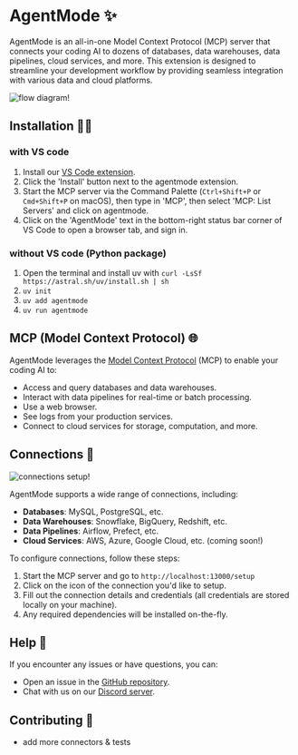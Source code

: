 # AgentMode ✨

AgentMode is an all-in-one Model Context Protocol (MCP) server that connects your coding AI to dozens of databases, data warehouses, data pipelines, cloud services, and more. This extension is designed to streamline your development workflow by providing seamless integration with various data and cloud platforms.

![flow diagram!](https://cdn.hashnode.com/res/hashnode/image/upload/v1746248830909/723435d9-255c-43a2-a2a2-1691a161e45f.webp "AgentMode flow diagram")

## Installation 👨‍💻

### with VS code
1. Install our [VS Code extension](https://marketplace.visualstudio.com/items?itemName=agentmode.agentmode).
2. Click the 'Install' button next to the agentmode extension.
3. Start the MCP server via the Command Palette (`Ctrl+Shift+P` or `Cmd+Shift+P` on macOS), then type in 'MCP', then select 'MCP: List Servers' and click on agentmode.
4. Click on the 'AgentMode' text in the bottom-right status bar corner of VS Code to open a browser tab, and sign in.

### without VS code (Python package)
1. Open the terminal and install uv with `curl -LsSf https://astral.sh/uv/install.sh | sh`
2. `uv init`
3. `uv add agentmode`
4. `uv run agentmode`

## MCP (Model Context Protocol) 🌐

AgentMode leverages the [Model Context Protocol](https://modelcontextprotocol.io) (MCP) to enable your coding AI to:
- Access and query databases and data warehouses.
- Interact with data pipelines for real-time or batch processing.
- Use a web browser.
- See logs from your production services.
- Connect to cloud services for storage, computation, and more.

## Connections 🔌

![connections setup!](https://cdn.hashnode.com/res/hashnode/image/upload/v1746249095886/cf437270-7eb4-4e5a-ac19-7165cdcd2eeb.png?auto=compress,format&format=webp "AgentMode connections")

AgentMode supports a wide range of connections, including:
- **Databases**: MySQL, PostgreSQL, etc.
- **Data Warehouses**: Snowflake, BigQuery, Redshift, etc.
- **Data Pipelines**: Airflow, Prefect, etc.
- **Cloud Services**: AWS, Azure, Google Cloud, etc. (coming soon!)

To configure connections, follow these steps:
1. Start the MCP server and go to `http://localhost:13000/setup`
2. Click on the icon of the connection you'd like to setup.
3. Fill out the connection details and credentials (all credentials are stored locally on your machine).
4. Any required dependencies will be installed on-the-fly.

## Help 🛟

If you encounter any issues or have questions, you can:
- Open an issue in the [GitHub repository](https://github.com/agentmode/extension).
- Chat with us on our [Discord server](https://discord.gg/qwDjr29q).

## Contributing 💬
- add more connectors & tests